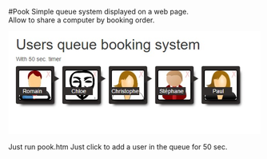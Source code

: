 #Pook
Simple queue system displayed on a web page.  
Allow to share a computer by booking order.

![pook](doc/pook01.jpg)

Just run pook.htm
Just click to add a user in the queue for 50 sec.
